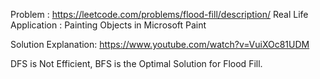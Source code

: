 Problem : https://leetcode.com/problems/flood-fill/description/
Real Life Application : Painting Objects in Microsoft Paint

Solution Explanation: https://www.youtube.com/watch?v=VuiXOc81UDM

DFS is Not Efficient, BFS is  the Optimal Solution for Flood Fill.
